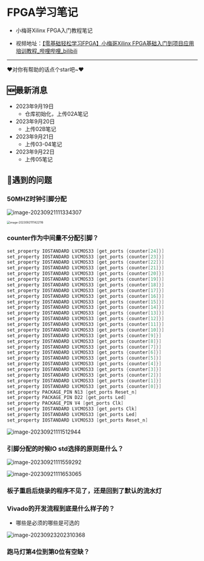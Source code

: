 # FPGA学习笔记

- 小梅哥Xilinx FPGA入门教程笔记

- 视频地址：[【零基础轻松学习FPGA】小梅哥Xilinx FPGA基础入门到项目应用培训教程_哔哩哔哩_bilibili](https://www.bilibili.com/video/BV1va411c7Dz/?spm_id_from=333.999.0.0)

---

❤️对你有帮助的话点个star吧~❤️

## 🆕最新消息

- 2023年9月19日
  - 仓库初始化，上传02A笔记
- 2023年9月20日
  - 上传02B笔记
- 2023年9月21日
  - 上传03-04笔记
- 2023年9月22日
	- 上传05笔记



## 💬遇到的问题

### 50MHZ时钟引脚分配

![image-20230921111334307](https://lgy0404.oss-cn-shanghai.aliyuncs.com/typoraimage-20230921111334307.png)

<img src="https://lgy0404.oss-cn-shanghai.aliyuncs.com/typoraimage-20230921111422116.png" alt="image-20230921111422116" style="zoom:50%;" />

### counter作为中间量不分配引脚？

```verilog
set_property IOSTANDARD LVCMOS33 [get_ports {counter[24]}]
set_property IOSTANDARD LVCMOS33 [get_ports {counter[23]}]
set_property IOSTANDARD LVCMOS33 [get_ports {counter[22]}]
set_property IOSTANDARD LVCMOS33 [get_ports {counter[21]}]
set_property IOSTANDARD LVCMOS33 [get_ports {counter[20]}]
set_property IOSTANDARD LVCMOS33 [get_ports {counter[19]}]
set_property IOSTANDARD LVCMOS33 [get_ports {counter[18]}]
set_property IOSTANDARD LVCMOS33 [get_ports {counter[17]}]
set_property IOSTANDARD LVCMOS33 [get_ports {counter[16]}]
set_property IOSTANDARD LVCMOS33 [get_ports {counter[15]}]
set_property IOSTANDARD LVCMOS33 [get_ports {counter[14]}]
set_property IOSTANDARD LVCMOS33 [get_ports {counter[13]}]
set_property IOSTANDARD LVCMOS33 [get_ports {counter[12]}]
set_property IOSTANDARD LVCMOS33 [get_ports {counter[11]}]
set_property IOSTANDARD LVCMOS33 [get_ports {counter[10]}]
set_property IOSTANDARD LVCMOS33 [get_ports {counter[9]}]
set_property IOSTANDARD LVCMOS33 [get_ports {counter[8]}]
set_property IOSTANDARD LVCMOS33 [get_ports {counter[7]}]
set_property IOSTANDARD LVCMOS33 [get_ports {counter[6]}]
set_property IOSTANDARD LVCMOS33 [get_ports {counter[5]}]
set_property IOSTANDARD LVCMOS33 [get_ports {counter[4]}]
set_property IOSTANDARD LVCMOS33 [get_ports {counter[3]}]
set_property IOSTANDARD LVCMOS33 [get_ports {counter[2]}]
set_property IOSTANDARD LVCMOS33 [get_ports {counter[1]}]
set_property IOSTANDARD LVCMOS33 [get_ports {counter[0]}]
set_property PACKAGE_PIN N13 [get_ports Reset_n]
set_property PACKAGE_PIN D22 [get_ports Led]
set_property PACKAGE_PIN V4 [get_ports Clk]
set_property IOSTANDARD LVCMOS33 [get_ports Clk]
set_property IOSTANDARD LVCMOS33 [get_ports Led]
set_property IOSTANDARD LVCMOS33 [get_ports Reset_n]

```

![image-20230921111512944](https://lgy0404.oss-cn-shanghai.aliyuncs.com/typoraimage-20230921111512944.png)

### 引脚分配的时候IO std选择的原则是什么？

![image-20230921111559292](https://lgy0404.oss-cn-shanghai.aliyuncs.com/typoraimage-20230921111559292.png)

![image-20230921111653065](https://lgy0404.oss-cn-shanghai.aliyuncs.com/typoraimage-20230921111653065.png)

### 板子重启后烧录的程序不见了，还是回到了默认的流水灯

### Vivado的开发流程到底是什么样子的？

- 哪些是必须的哪些是可选的

![image-20230923202310368](https://lgy0404.oss-cn-shanghai.aliyuncs.com/typoraimage-20230923202310368.png)

### 跑马灯第4位到第0位有空缺？

